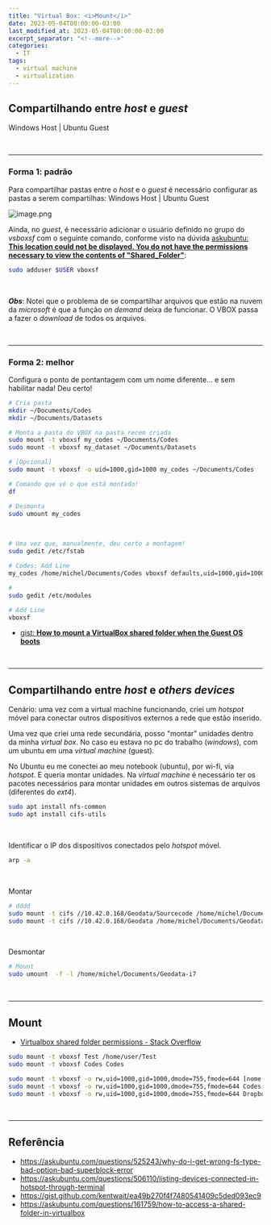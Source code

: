 ```yaml
---
title: "Virtual Box: <i>Mount</i>"
date: 2023-05-04T00:00:00-03:00
last_modified_at: 2023-05-04T00:00:00-03:00
excerpt_separator: "<!--more-->"
categories:
  - IT
tags:
  - virtual machine
  - virtualization
---
```


## Compartilhando entre _host_ e _guest_

Windows Host | Ubuntu Guest

<br>

---

### Forma 1: padrão

Para compartilhar pastas entre o _host_ e o _guest_ é necessário configurar as pastas a serem compartilhas:
Windows Host | Ubuntu Guest

![image.png](https://i.imgur.com/WYtxNTy.png)

Ainda, no _guest_, é necessário adicionar o usuário definido no grupo do _vsboxsf_ com o seguinte comando, conforme visto na dúvida
[askubuntu: **This location could not be displayed. You do not have the permissions necessary to view the contents of "Shared_Folder"**](https://askubuntu.com/questions/890729/this-location-could-not-be-displayed-you-do-not-have-the-permissions-necessary):

```bash
sudo adduser $USER vboxsf
```

<br>

**_Obs_**: Notei que o problema de se compartilhar arquivos que estão na nuvem da _microsoft_ é que a função _on demand_ deixa de funcionar. O VBOX passa a fazer o _download_ de todos os arquivos.

<br>

---

### Forma 2: melhor

Configura o ponto de pontantagem com um nome diferente... e sem habilitar nada! Deu certo!

```bash
# Cria pasta
mkdir ~/Documents/Codes
mkdir ~/Documents/Datasets

# Monta a pasta do VBOX na pasta recem criada
sudo mount -t vboxsf my_codes ~/Documents/Codes
sudo mount -t vboxsf my_dataset ~/Documents/Datasets

# [Opcional]
sudo mount -t vboxsf -o uid=1000,gid=1000 my_codes ~/Documents/Codes

# Comando que vê o que está montado!
df

# Desmonta
sudo umount my_codes
```

<br>

```bash
# Uma vez que, manualmente, deu certo a montagem!
sudo gedit /etc/fstab

# Codes: Add Line
my_codes /home/michel/Documents/Codes vboxsf defaults,uid=1000,gid=1000,umask=0022 0 0

#
sudo gedit /etc/modules

# Add Line
vboxsf
```

- [gist: **How to mount a VirtualBox shared folder when the Guest OS boots**](https://gist.github.com/kentwait/ea49b270f4f7480541409c5ded093ec9)

<br>

---

## Compartilhando entre _host_ e _others devices_

Cenário: uma vez com a virtual machine funcionando, criei um _hotspot_ móvel para conectar outros dispositivos externos a rede que estão inserido.

Uma vez que criei uma rede secundária, posso "montar" unidades dentro da minha _virtual box_.
No caso eu estava no pc do trabalho (_windows_), com um ubuntu em uma _virtual machine_ (guest).

No Ubuntu eu me conectei ao meu notebook (ubuntu), por wi-fi, via _hotspot_. E queria montar unidades.
Na _virtual machine_ é necessário ter os pacotes necessários para montar unidades em outros sistemas de arquivos (diferentes do _ext4_).

```bash
sudo apt install nfs-common
sudo apt install cifs-utils
```

<br>

Identificar o IP dos dispositivos conectados pelo _hotspot_ móvel.

```bash
arp -a
```

<br>

Montar

```bash
# dddd
sudo mount -t cifs //10.42.0.168/Geodata/Sourcecode /home/michel/Documents/Geodata-i7 -o username=michel
sudo mount -t cifs //10.42.0.168/Geodata /home/michel/Documents/Geodata-i7 -o uid=1000,username=michel,password=*****
```

<br>

Desmontar

```bash
# Mount
sudo umount  -f -l /home/michel/Documents/Geodata-i7
```

<br>

---

## Mount

- [Virtualbox shared folder permissions - Stack Overflow](https://stackoverflow.com/questions/26740113/virtualbox-shared-folder-permissions)

```bash
sudo mount -t vboxsf Test /home/user/Test
sudo mount -t vboxsf Codes Codes

sudo mount -t vboxsf -o rw,uid=1000,gid=1000,dmode=755,fmode=644 [nome no VBOX] [caminho no host]
sudo mount -t vboxsf -o rw,uid=1000,gid=1000,dmode=755,fmode=644 Codes /media/Codes/
sudo mount -t vboxsf -o rw,uid=1000,gid=1000,dmode=755,fmode=644 Dropbox ~/Dropbox/
```

<br>

---

## Referência

- https://askubuntu.com/questions/525243/why-do-i-get-wrong-fs-type-bad-option-bad-superblock-error
- https://askubuntu.com/questions/506110/listing-devices-connected-in-hotspot-through-terminal
- https://gist.github.com/kentwait/ea49b270f4f7480541409c5ded093ec9
- https://askubuntu.com/questions/161759/how-to-access-a-shared-folder-in-virtualbox
